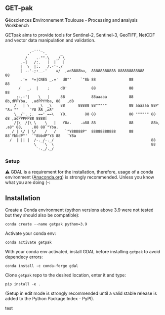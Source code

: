 ## GET-pak
**G**éosciences **E**nvironnement **T**oulouse - **P**rocessing and **a**nalysis Wor**k**bench

GETpak aims to provide tools for Sentinel-2, Sentinel-3, GeoTIFF, NetCDF and vector data manipulation and validation.

```plaintext
            _..._
          .'     '.      _
         /    .-""-\   _/ \ 
       .-|   /:.   |  |   | 
       |  \  |:.   /.-'-./ 
       | .-'-;:__.'    =/  ,ad8888ba,  88888888888 888888888888                          88
       .'=  *=|CNES _.='  d8"'    `"8b 88               88                               88
      /   _.  |    ;     d8'           88               88                               88
     ;-.-'|    \   |     88            88aaaaa          88        8b,dPPYba,  ,adPPYYba, 88   ,d8
    /   | \    _\  _\    88      88888 88"""""          88 aaaaaa 88P'    "8a ""     `Y8 88 ,a8"
    \__/'._;.  ==' ==\   Y8,        88 88               88 """""" 88       d8 ,adPPPPP88 8888[
    /|\  /|\ \    \   |   Y8a.    .a88 88               88        88b,   ,a8" 88,    ,88 88`"Yba,
   / | \/ | \/    /   /    `"Y88888P"  88888888888      88        88`YbbdP"'  `"8bbdP"Y8 88   `Y8a
  /  | || |  /-._/-._/                                            88
             \   `\  \                                            88
              `-._/._/
```
### Setup
⚠️ GDAL is a requirement for the installation, therefore, 
usage of a conda environment 
([Anaconda.org](https://www.anaconda.com/products/individual)) 
is strongly recommended. Unless you know what you are doing (-:

## Installation
Create a Conda environment (python versions above 3.9 were not tested but they should also be compatible):
```
conda create --name getpak python=3.9
```
Activate your conda env:
```
conda activate getpak
```
With your conda env activated, install GDAL before installing `getpak` to avoid dependecy errors:
```
conda install -c conda-forge gdal
```
Clone `getpak` repo to the desired location, enter it and type:
```
pip install -e .
```
(Setup in edit mode is strongly recommended until a valid stable release is added to the Python Package Index - PyPI).

test